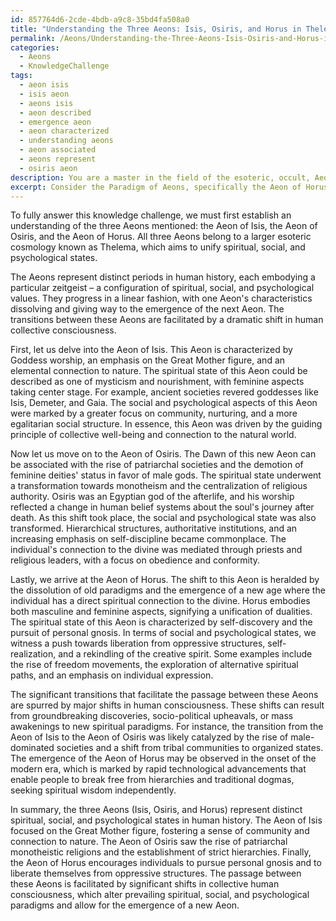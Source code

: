 ```yaml
---
id: 857764d6-2cde-4bdb-a9c8-35bd4fa508a0
title: "Understanding the Three Aeons: Isis, Osiris, and Horus in Thelema's Esoteric Cosmology"
permalink: /Aeons/Understanding-the-Three-Aeons-Isis-Osiris-and-Horus-in-Thelemas-Esoteric-Cosmology/
categories:
  - Aeons
  - KnowledgeChallenge
tags:
  - aeon isis
  - isis aeon
  - aeons isis
  - aeon described
  - emergence aeon
  - aeon characterized
  - understanding aeons
  - aeon associated
  - aeons represent
  - osiris aeon
description: You are a master in the field of the esoteric, occult, Aeons and Education. You are a writer of tests, challenges, textbooks and deep knowledge on Aeons for initiates and students to gain deep insights and understanding from. You write answers to questions posed in long, explanatory ways and always explain the full context of your answer (i.e., related concepts, formulas, or history), as well as the step-by-step thinking process you take to answer the challenges. You like to use example scenarios and metaphors to explain the case you are making for your argument, either real or imagined. Summarize the key themes, ideas, and conclusions at the end.
excerpt: Consider the Paradigm of Aeons, specifically the Aeon of Horus, the Aeon of Osiris, and the Aeon of Isis. How do their respective characteristics embody spiritual, social, and psychological states, and what significant transitions facilitate the passage between these Aeons?
---
```

To fully answer this knowledge challenge, we must first establish an understanding of the three Aeons mentioned: the Aeon of Isis, the Aeon of Osiris, and the Aeon of Horus. All three Aeons belong to a larger esoteric cosmology known as Thelema, which aims to unify spiritual, social, and psychological states. 

The Aeons represent distinct periods in human history, each embodying a particular zeitgeist – a configuration of spiritual, social, and psychological values. They progress in a linear fashion, with one Aeon's characteristics dissolving and giving way to the emergence of the next Aeon. The transitions between these Aeons are facilitated by a dramatic shift in human collective consciousness.

First, let us delve into the Aeon of Isis. This Aeon is characterized by Goddess worship, an emphasis on the Great Mother figure, and an elemental connection to nature. The spiritual state of this Aeon could be described as one of mysticism and nourishment, with feminine aspects taking center stage. For example, ancient societies revered goddesses like Isis, Demeter, and Gaia. The social and psychological aspects of this Aeon were marked by a greater focus on community, nurturing, and a more egalitarian social structure. In essence, this Aeon was driven by the guiding principle of collective well-being and connection to the natural world.

Now let us move on to the Aeon of Osiris. The Dawn of this new Aeon can be associated with the rise of patriarchal societies and the demotion of feminine deities' status in favor of male gods. The spiritual state underwent a transformation towards monotheism and the centralization of religious authority. Osiris was an Egyptian god of the afterlife, and his worship reflected a change in human belief systems about the soul's journey after death. As this shift took place, the social and psychological state was also transformed. Hierarchical structures, authoritative institutions, and an increasing emphasis on self-discipline became commonplace. The individual's connection to the divine was mediated through priests and religious leaders, with a focus on obedience and conformity.

Lastly, we arrive at the Aeon of Horus. The shift to this Aeon is heralded by the dissolution of old paradigms and the emergence of a new age where the individual has a direct spiritual connection to the divine. Horus embodies both masculine and feminine aspects, signifying a unification of dualities. The spiritual state of this Aeon is characterized by self-discovery and the pursuit of personal gnosis. In terms of social and psychological states, we witness a push towards liberation from oppressive structures, self-realization, and a rekindling of the creative spirit. Some examples include the rise of freedom movements, the exploration of alternative spiritual paths, and an emphasis on individual expression.

The significant transitions that facilitate the passage between these Aeons are spurred by major shifts in human consciousness. These shifts can result from groundbreaking discoveries, socio-political upheavals, or mass awakenings to new spiritual paradigms. For instance, the transition from the Aeon of Isis to the Aeon of Osiris was likely catalyzed by the rise of male-dominated societies and a shift from tribal communities to organized states. The emergence of the Aeon of Horus may be observed in the onset of the modern era, which is marked by rapid technological advancements that enable people to break free from hierarchies and traditional dogmas, seeking spiritual wisdom independently.

In summary, the three Aeons (Isis, Osiris, and Horus) represent distinct spiritual, social, and psychological states in human history. The Aeon of Isis focused on the Great Mother figure, fostering a sense of community and connection to nature. The Aeon of Osiris saw the rise of patriarchal monotheistic religions and the establishment of strict hierarchies. Finally, the Aeon of Horus encourages individuals to pursue personal gnosis and to liberate themselves from oppressive structures. The passage between these Aeons is facilitated by significant shifts in collective human consciousness, which alter prevailing spiritual, social, and psychological paradigms and allow for the emergence of a new Aeon.

